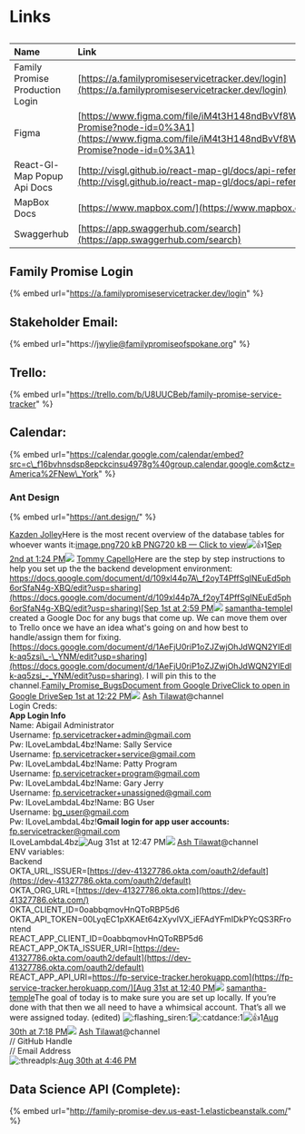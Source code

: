 # Links

## 

| Name | Link | Description |
| :--- | :--- | :--- |
| Family Promise Production Login | [https://a.familypromiseservicetracker.dev/login](https://a.familypromiseservicetracker.dev/login) | Family Promise Production Login |
| Figma | [https://www.figma.com/file/iM4t3H148ndBvVf8WmkTuO/Family-Promise?node-id=0%3A1](https://www.figma.com/file/iM4t3H148ndBvVf8WmkTuO/Family-Promise?node-id=0%3A1) |  |
| React-Gl-Map Popup Api Docs | [http://visgl.github.io/react-map-gl/docs/api-reference/popup](http://visgl.github.io/react-map-gl/docs/api-reference/popup) |  |
| MapBox Docs | [https://www.mapbox.com/](https://www.mapbox.com/) |  |
| Swaggerhub | [https://app.swaggerhub.com/search](https://app.swaggerhub.com/search) |  |













## Family Promise Login

{% embed url="https://a.familypromiseservicetracker.dev/login" %}

## Stakeholder Email:

{% embed url="https://jwylie@familypromiseofspokane.org" %}

## Trello:

{% embed url="https://trello.com/b/U8UUCBeb/family-promise-service-tracker" %}



## Calendar:

{% embed url="https://calendar.google.com/calendar/embed?src=c\_f16bvhnsdsp8epckcinsu4978g%40group.calendar.google.com&ctz=America%2FNew\_York" %}





### Ant Design

{% embed url="https://ant.design/" %}







[Kazden Jolley](https://app.slack.com/team/U01S9S4L2HL)Here is the most recent overview of the database tables for whoever wants it:[image.png720 kB PNG720 kB — Click to view](https://lambdaschool.enterprise.slack.com/files/U01S9S4L2HL/F02D5G11ARK/image.png?origin_team=T4JUEB3ME&origin_channel=C02C101PCJK)![:+1:](https://slack-imgs.com/?c=1&o1=gu&url=https%3A%2F%2Fa.slack-edge.com%2Fproduction-standard-emoji-assets%2F13.0%2Fgoogle-small%2F1f44d%402x.png)1[Sep 2nd at 1:24 PM](https://lambda-students.slack.com/archives/C02C101PCJK/p1630603491093600)![](https://ca.slack-edge.com/ESZCHB482-U01KJL3JCSZ-1931d59bc4fd-24) [Tommy Capello](https://app.slack.com/team/U01KJL3JCSZ)Here are the step by step instructions to help you set up the the backend development environment: [https://docs.google.com/document/d/109xl44p7A\_f2oyT4PffSgINEuEd5ph6orSfaN4g-XBQ/edit?usp=sharing](https://docs.google.com/document/d/109xl44p7A_f2oyT4PffSgINEuEd5ph6orSfaN4g-XBQ/edit?usp=sharing)[Sep 1st at 2:59 PM](https://lambda-students.slack.com/archives/C02C101PCJK/p1630522795079300)![](https://ca.slack-edge.com/ESZCHB482-U01PJKJFLTD-1ced90b31e01-24) [samantha-temple](https://app.slack.com/team/U01PJKJFLTD)I created a Google Doc for any bugs that come up. We can move them over to Trello once we have an idea what's going on and how best to handle/assign them for fixing. [https://docs.google.com/document/d/1AeFjU0riP1oZJZwjOhJdWQN2YIEdlk-aq5zsi\_-\_YNM/edit?usp=sharing](https://docs.google.com/document/d/1AeFjU0riP1oZJZwjOhJdWQN2YIEdlk-aq5zsi_-_YNM/edit?usp=sharing). I will pin this to the channel.[Family\_Promise\_BugsDocument from Google DriveClick to open in Google Drive](https://docs.google.com/document/d/1AeFjU0riP1oZJZwjOhJdWQN2YIEdlk-aq5zsi_-_YNM/edit?usp=sharing)[Sep 1st at 12:22 PM](https://lambda-students.slack.com/archives/C02C101PCJK/p1630513357077600)![](https://ca.slack-edge.com/ESZCHB482-U02CA71AVQV-0a2a01eea9f8-24) [Ash Tilawat](https://app.slack.com/team/U02CA71AVQV)@channel  
Login Creds:  
**App Login Info**  
Name: Abigail Administrator  
Username: [fp.servicetracker+admin@gmail.com](mailto:fp.servicetracker+admin@gmail.com)  
Pw: ILoveLambdaL4bz!Name: Sally Service  
Username: [fp.servicetracker+service@gmail.com](mailto:fp.servicetracker+service@gmail.com)  
Pw: ILoveLambdaL4bz!Name: Patty Program  
Username: [fp.servicetracker+program@gmail.com](mailto:fp.servicetracker+program@gmail.com)  
Pw: ILoveLambdaL4bz!Name: Gary Jerry  
Username: [fp.servicetracker+unassigned@gmail.com](mailto:fp.servicetracker+unassigned@gmail.com)  
Pw: ILoveLambdaL4bz!Name: BG User  
Username: [bg\_user@gmail.com](mailto:bg_user@gmail.com)  
Pw: ILoveLambdaL4bz!**Gmail login for app user accounts:**  
[fp.servicetracker@gmail.com](mailto:fp.servicetracker@gmail.com)  
ILoveLambdaL4bz![Aug 31st at 12:47 PM](https://lambda-students.slack.com/archives/C02C101PCJK/p1630428468064800)![](https://ca.slack-edge.com/ESZCHB482-U02CA71AVQV-0a2a01eea9f8-24) [Ash Tilawat](https://app.slack.com/team/U02CA71AVQV)@channel  
ENV variables:  
Backend   
OKTA\_URL\_ISSUER=[https://dev-41327786.okta.com/oauth2/default](https://dev-41327786.okta.com/oauth2/default)  
OKTA\_ORG\_URL=[https://dev-41327786.okta.com](https://dev-41327786.okta.com/)  
OKTA\_CLIENT\_ID=0oabbqmovHnQToRBP5d6  
OKTA\_API\_TOKEN=00LyqEC1pXKAEt64zXyvlVX\_iEFAdYFmIDkPYcQS3RFrontend  
REACT\_APP\_CLIENT\_ID=0oabbqmovHnQToRBP5d6  
REACT\_APP\_OKTA\_ISSUER\_URI=[https://dev-41327786.okta.com/oauth2/default](https://dev-41327786.okta.com/oauth2/default)  
REACT\_APP\_API\_URI=[https://fp-service-tracker.herokuapp.com](https://fp-service-tracker.herokuapp.com/)[Aug 31st at 12:40 PM](https://lambda-students.slack.com/archives/C02C101PCJK/p1630428058063300)![](https://ca.slack-edge.com/ESZCHB482-U01PJKJFLTD-1ced90b31e01-24) [samantha-temple](https://app.slack.com/team/U01PJKJFLTD)The goal of today is to make sure you are set up locally. If you’re done with that then we all need to have a whimsical account. That’s all we were assigned today.  \(edited\) ![:flashing\_siren:](https://slack-imgs.com/?c=1&o1=gu&url=https%3A%2F%2Femoji.slack-edge.com%2FTSZCHB482%2Fflashing_siren%2Fe609488a5c9020bf.gif)1![:catdance:](https://slack-imgs.com/?c=1&o1=gu&url=https%3A%2F%2Femoji.slack-edge.com%2FTSZCHB482%2Fcatdance%2F75d047d5cc1c98c4.gif)1![:+1:](https://slack-imgs.com/?c=1&o1=gu&url=https%3A%2F%2Fa.slack-edge.com%2Fproduction-standard-emoji-assets%2F13.0%2Fgoogle-small%2F1f44d%402x.png)1[Aug 30th at 7:18 PM](https://lambda-students.slack.com/archives/C02C101PCJK/p1630365531044600)![](https://ca.slack-edge.com/ESZCHB482-U02CA71AVQV-0a2a01eea9f8-24) [Ash Tilawat](https://app.slack.com/team/U02CA71AVQV)@channel  
// GitHub Handle  
// Email Address  
![:threadpls:](https://slack-imgs.com/?c=1&o1=gu&url=https%3A%2F%2Femoji.slack-edge.com%2FTSZCHB482%2Fthreadpls%2F23836ddb1a5a37dd.png)[Aug 30th at 4:46 PM](https://lambda-students.slack.com/archives/C02C101PCJK/p1630356418024300)









## Data Science API \(Complete\):





{% embed url="http://family-promise-dev.us-east-1.elasticbeanstalk.com/" %}





